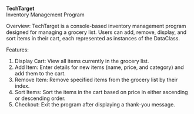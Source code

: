 **TechTarget**
<br>Inventory Management Program

Overview:
TechTarget is a console-based inventory management program designed for managing a grocery list. 
Users can add, remove, display, and sort items in their cart, each represented as instances of the DataClass. 

Features:
<ol>
<li>Display Cart: View all items currently in the grocery list.</li>
<li>Add Item: Enter details for new items (name, price, and category) and add them to the cart.</li>
<li>Remove Item: Remove specified items from the grocery list by their index.</li>
<li>Sort Items: Sort the items in the cart based on price in either ascending or descending order.</li>
<li>Checkout: Exit the program after displaying a thank-you message.</li>
</ol>
